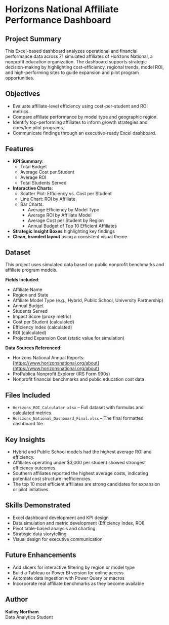 # Horizons National Affiliate Performance Dashboard

## Project Summary

This Excel-based dashboard analyzes operational and financial performance data across 71 simulated affiliates of Horizons National, a nonprofit education organization. The dashboard supports strategic decision-making by highlighting cost-efficiency, regional trends, model ROI, and high-performing sites to guide expansion and pilot program opportunities.

## Objectives

- Evaluate affiliate-level efficiency using cost-per-student and ROI metrics.
- Compare affiliate performance by model type and geographic region.
- Identify top-performing affiliates to inform growth strategies and dues/fee pilot programs.
- Communicate findings through an executive-ready Excel dashboard.

## Features

- **KPI Summary**:
  - Total Budget
  - Average Cost per Student
  - Average ROI
  - Total Students Served
- **Interactive Charts**:
  - Scatter Plot: Efficiency vs. Cost per Student
  - Line Chart: ROI by Affiliate
  - Bar Charts:
    - Average Efficiency by Model Type
    - Average ROI by Affiliate Model
    - Average Cost per Student by Region
    - Annual Budget of Top 10 Efficient Affiliates
- **Strategic Insight Boxes** highlighting key findings
- **Clean, branded layout** using a consistent visual theme

## Dataset

This project uses simulated data based on public nonprofit benchmarks and affiliate program models.

**Fields Included**:
- Affiliate Name
- Region and State
- Affiliate Model Type (e.g., Hybrid, Public School, University Partnership)
- Annual Budget
- Students Served
- Impact Score (proxy metric)
- Cost per Student (calculated)
- Efficiency Index (calculated)
- ROI (calculated)
- Projected Expansion Cost (static value for simulation)

**Data Sources Referenced**:
- Horizons National Annual Reports: [https://www.horizonsnational.org/about](https://www.horizonsnational.org/about)
- ProPublica Nonprofit Explorer (IRS Form 990s)
- Nonprofit financial benchmarks and public education cost data

## Files Included

- `Horizons_ROI_Calculator.xlsx` – Full dataset with formulas and calculated metrics.
- `Horizons_National_Dashboard_Final.xlsx` – The final formatted dashboard file.

## Key Insights

- Hybrid and Public School models had the highest average ROI and efficiency.
- Affiliates operating under $3,000 per student showed strongest efficiency outcomes.
- Southern affiliates reported the highest average costs, indicating potential cost structure inefficiencies.
- The top 10 most efficient affiliates are strong candidates for expansion or pilot initiatives.

## Skills Demonstrated

- Excel dashboard development and KPI design
- Data simulation and metric development (Efficiency Index, ROI)
- Pivot table-based analysis and charting
- Strategic data storytelling
- Visual design for executive communication

## Future Enhancements

- Add slicers for interactive filtering by region or model type
- Build a Tableau or Power BI version for online access
- Automate data ingestion with Power Query or macros
- Incorporate real affiliate benchmarks as they become available

## Author

**Kailey Northam**  
Data Analytics Student  


